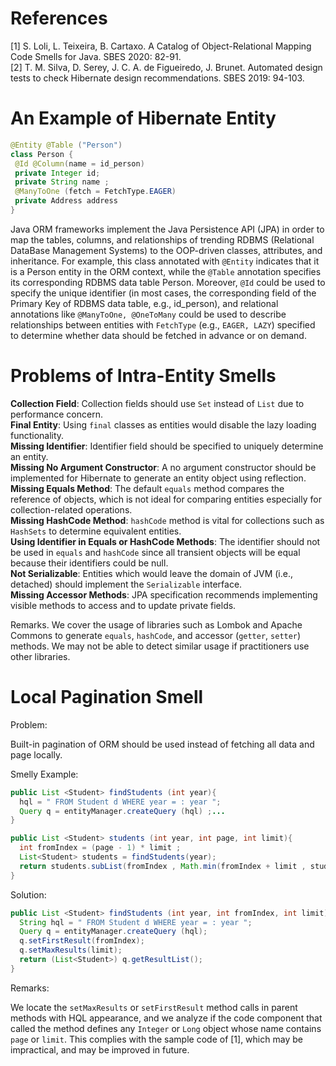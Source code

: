 # References
[1] S. Loli, L. Teixeira, B. Cartaxo. A Catalog of Object-Relational Mapping Code Smells for Java. SBES 2020: 82-91.       
[2] T. M. Silva, D. Serey, J. C. A. de Figueiredo, J. Brunet. Automated design tests to check Hibernate design recommendations. SBES 2019: 94-103.

# An Example of Hibernate Entity
```java
@Entity @Table ("Person")
class Person {
 @Id @Column(name = id_person)
 private Integer id;
 private String name ;
 @ManyToOne (fetch = FetchType.EAGER)
 private Address address
}
```
Java ORM frameworks implement the Java Persistence API (JPA) in order to map the tables, columns, and relationships of trending RDBMS (Relational DataBase Management Systems) to the OOP-driven classes, attributes, and inheritance. For example, this class annotated with ```@Entity``` indicates that it is a Person entity in the ORM context, while the ```@Table``` annotation specifies its corresponding RDBMS data table Person. Moreover, ```@Id``` could be used to specify the unique identifier (in most cases, the corresponding field of the Primary Key of RDBMS data table, e.g., id_person), and relational annotations like ```@ManyToOne, @OneToMany``` could be used to describe relationships between entities with ```FetchType``` (e.g., ```EAGER, LAZY```) specified to determine whether data should be fetched in advance or on demand. 

# Problems of Intra-Entity Smells
**Collection Field**: Collection fields should use ```Set``` instead of ```List``` due to performance concern.     
**Final Entity**: Using ```final``` classes as entities would disable the lazy loading functionality.     
**Missing Identifier**: Identifier field should be specified to uniquely determine an entity.    
**Missing No Argument Constructor**: A no argument constructor should be implemented for Hibernate to generate an entity object using reflection.     
**Missing Equals Method**: The default ```equals``` method compares the reference of objects, which is not ideal for comparing entities especially for collection-related operations.     
**Missing HashCode Method**: ```hashCode``` method is vital for collections such as ```HashSets``` to determine equivalent entities.     
**Using Identifier in Equals or HashCode Methods**: The identifier should not be used in ```equals``` and ```hashCode``` since all transient objects will be equal because their identifiers could be null.      
**Not Serializable**: Entities which would leave the domain of JVM (i.e., detached) should implement the ```Serializable``` interface.       
**Missing Accessor Methods**: JPA specification recommends implementing visible methods to access and to update private fields.    

Remarks. We cover the usage of libraries such as Lombok and Apache Commons to generate ```equals```, ```hashCode```, and accessor (```getter```, ```setter```) methods. We may not be able to detect similar usage if practitioners use other libraries. 
# Local Pagination Smell

Problem:     

Built-in pagination of ORM should be used instead of fetching all data and page locally.     

Smelly Example:
```java
public List <Student> findStudents (int year){
  hql = " FROM Student d WHERE year = : year ";
  Query q = entityManager.createQuery (hql) ;...
}
```

```java
public List <Student> students (int year, int page, int limit){
  int fromIndex = (page - 1) * limit ;
  List<Student> students = findStudents(year);
  return students.subList(fromIndex , Math.min(fromIndex + limit , students.size()));
}
```

Solution:
```java
public List <Student> findStudents (int year, int fromIndex, int limit) {
  String hql = " FROM Student d WHERE year = : year ";
  Query q = entityManager.createQuery (hql);
  q.setFirstResult(fromIndex);
  q.setMaxResults(limit);
  return (List<Student>) q.getResultList();
}
```

Remarks: 

We locate the ```setMaxResults``` or ```setFirstResult``` method calls in parent methods with HQL appearance, and we analyze if the code component that called the method defines any ```Integer``` or ```Long``` object whose name contains ```page``` or ```limit```. This complies with the sample code of [1], which may be impractical, and may be improved in future.